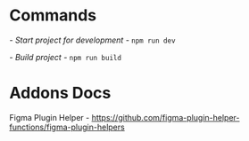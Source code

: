 <h1>Commands</h1>

*- Start project for development -*
`npm run dev`

*- Build project -*
`npm run build`


<h1>Addons Docs</h1>

Figma Plugin Helper - https://github.com/figma-plugin-helper-functions/figma-plugin-helpers
